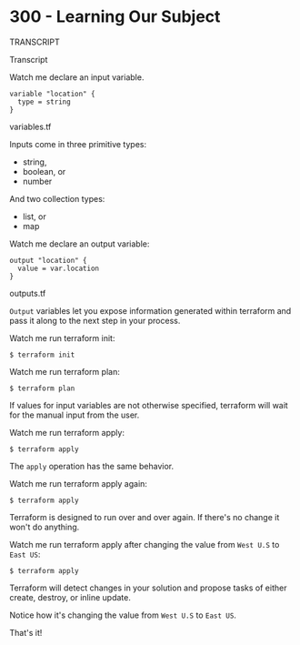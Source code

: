# 300 - Learning Our Subject

TRANSCRIPT

Transcript

Watch me declare an input variable.

```
variable "location" {
  type = string
}
```
variables.tf

Inputs come in three primitive types:

- string, 
- boolean, or 
- number

And two collection types: 

- list, or 
- map

Watch me declare an output variable:

```
output "location" {
  value = var.location
}
```
outputs.tf

```Output``` variables let you expose information generated within terraform and pass it along to the next step in your process.

Watch me run terraform init:

```
$ terraform init
```

Watch me run terraform plan:

```
$ terraform plan
```

If values for input variables are not otherwise specified, terraform will wait for the manual input from the user.

Watch me run terraform apply:

```
$ terraform apply
```

The ```apply``` operation has the same behavior.

Watch me run terraform apply again:

```
$ terraform apply
```

Terraform is designed to run over and over again. If there's no change it won't do anything.

Watch me run terraform apply after changing the value from ```West U.S``` to ```East US```:

```
$ terraform apply
```

Terraform will detect changes in your solution and propose tasks of either create, destroy, or inline update.

Notice how it's changing the value from ```West U.S``` to ```East US```.

That's it!
